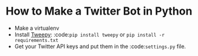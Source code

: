 How to Make a Twitter Bot in Python
===================================

* Make a virtualenv
* Install [Tweepy](http://docs.tweepy.org/en/latest/getting_started.html): :code:`pip install tweepy` or `pip install -r requirements.txt`
* Get your Twitter API keys and put them in the :code:`settings.py` file.


